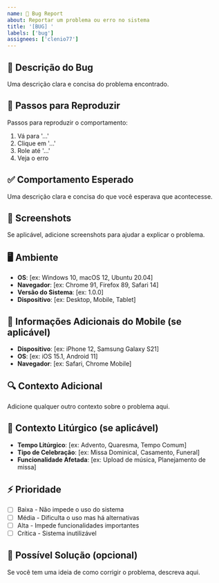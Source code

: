 ```yaml
---
name: 🐛 Bug Report
about: Reportar um problema ou erro no sistema
title: '[BUG] '
labels: ['bug']
assignees: ['clenio77']
---
```


## 🐛 **Descrição do Bug**
Uma descrição clara e concisa do problema encontrado.

## 🔄 **Passos para Reproduzir**
Passos para reproduzir o comportamento:
1. Vá para '...'
2. Clique em '...'
3. Role até '...'
4. Veja o erro

## ✅ **Comportamento Esperado**
Uma descrição clara e concisa do que você esperava que acontecesse.

## 📸 **Screenshots**
Se aplicável, adicione screenshots para ajudar a explicar o problema.

## 🖥️ **Ambiente**
- **OS**: [ex: Windows 10, macOS 12, Ubuntu 20.04]
- **Navegador**: [ex: Chrome 91, Firefox 89, Safari 14]
- **Versão do Sistema**: [ex: 1.0.0]
- **Dispositivo**: [ex: Desktop, Mobile, Tablet]

## 📱 **Informações Adicionais do Mobile** (se aplicável)
- **Dispositivo**: [ex: iPhone 12, Samsung Galaxy S21]
- **OS**: [ex: iOS 15.1, Android 11]
- **Navegador**: [ex: Safari, Chrome Mobile]

## 🔍 **Contexto Adicional**
Adicione qualquer outro contexto sobre o problema aqui.

## 🎵 **Contexto Litúrgico** (se aplicável)
- **Tempo Litúrgico**: [ex: Advento, Quaresma, Tempo Comum]
- **Tipo de Celebração**: [ex: Missa Dominical, Casamento, Funeral]
- **Funcionalidade Afetada**: [ex: Upload de música, Planejamento de missa]

## ⚡ **Prioridade**
- [ ] Baixa - Não impede o uso do sistema
- [ ] Média - Dificulta o uso mas há alternativas
- [ ] Alta - Impede funcionalidades importantes
- [ ] Crítica - Sistema inutilizável

## 🔧 **Possível Solução** (opcional)
Se você tem uma ideia de como corrigir o problema, descreva aqui.

